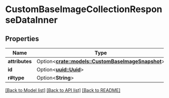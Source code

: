 # CustomBaseImageCollectionResponseDataInner

## Properties

Name | Type | Description | Notes
------------ | ------------- | ------------- | -------------
**attributes** | Option<[**crate::models::CustomBaseImageSnapshot**](CustomBaseImageSnapshot.md)> |  | [optional]
**id** | Option<[**uuid::Uuid**](uuid::Uuid.md)> |  | [optional]
**r#type** | Option<**String**> |  | [optional]

[[Back to Model list]](../README.md#documentation-for-models) [[Back to API list]](../README.md#documentation-for-api-endpoints) [[Back to README]](../README.md)


